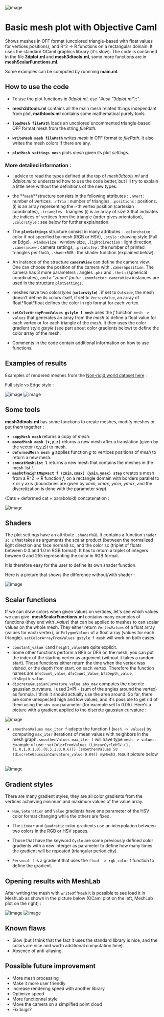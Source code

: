 ![image](https://raw.githubusercontent.com/Bleuje/ocaml-mesh-plot/master/pictures/header.jpg)

# Basic mesh plot with Objective Caml
Shows meshes in OFF format (uncolored triangle-based with float values for vertices positions), and R^2 -> R functions on a rectangular domain.
It uses the standard OCaml graphics library (it's slow).
The code is contained in the file **3dplot.ml** and **mesh3dtools.ml**, some more functions are in **meshScalarFunctions.ml**.

Some examples can be computed by runnning **main.ml**.

## How to use the code
- To use the plot functions in *3dplot.ml*, use *"#use "3dplot.ml";;"*.

- **mesh3dtools.ml** contains all the main mesh related things independant from plot, **mathtools.ml** contains some mathematical purely tools.

- **`loadMesh filePath`** loads an uncolored uncommented triangle-based OFF format mesh from the string *filePath*.

- **`writeMesh mesh filePath`** writes *mesh* in OFF format to *filePath*. It also writes the mesh colors if there are any.

- **`plotMesh settings mesh`** plots *mesh* given its plot *settings*.

### More detailed information :

- I advice to read the types defined at the top of *mesh3dtools.ml* and *3dplot.ml* to understand how to use the code better, but I'll try to explain a little here without the definitions of the new types.

- the **`mesh`**structure consists in the following attributes : `.nVert`: number of vertices, `.nTria` : number of triangles, `.positions` : positions.(i) is an array representing the i-th vertex position (cartesian coordinates),  `.triangles` : triangles.(i) is an array of size 3 that indicates the indices of vertices from the triangle (order gives orientation), `.colorstyle` : see below for further explaination.

- The **`plotSettings`** structure consist in many attributes : `.colorchoice` : color if not specified by mesh (RGB or HSV), `.style` : drawing style (Full or Edge), `.windowsize` : window size, `.lightdirection` : light direction, `.cameraview` : camera settings, `.printstep` : the number of printed triangles per flush, `.shaderRGB` : the shader function (explained below).

- An instance of the structure **`cameraView`** can define the camera view. One can choose the position of the camera with `.cameraposition`. The camera has 3 more parameters : angles `.phi` and `.theta` (spherical coordinates), and a *"zoom" factor* `.zoomfactor`. `cameraView` instances are used in the structure `plotSettings`.

- meshes have two colorstyles (**`colorstyle`**) : if set to `Outside`, the mesh doesn't define its colors itself, if set to `VertexValue`, an array of float\*float\*float defines the color in rgb format for each vertex.

- **`setColorArrayFromValues gstyle f mesh`** uses the *f* function `mesh -> values` that generates an array from the *mesh* to define a float value for each vertex or for each triangle of the *mesh*. It then uses the color gradient style *gstyle* (see part about color gradients below) to define the color array of the mesh.

- Comments in the code contain additional information on how to use functions.

## Examples of results
Examples of rendered meshes from the [Non-rigid world dataset here](http://tosca.cs.technion.ac.il/book/resources_data.html) :

Full style vs Edge style :

![image](https://raw.githubusercontent.com/Bleuje/ocaml-mesh-plot/master/pictures/centaur1_ocaml.jpg)
![image](https://raw.githubusercontent.com/Bleuje/ocaml-mesh-plot/master/pictures/centaur1_edge_ocaml.jpg)

## Some tools
**mesh3dtools.ml** has some functions to create meshes, modify meshes or put them together :
- **`copyMesh mesh`** returns a copy of *mesh*.
- **`movedMesh mesh (x,y,z)`** returns a new mesh after a translation (given by the vector (x,y,z)) to mesh.
- **`deformedMesh mesh g`** applies function *g* to vertices positions of *mesh* to return a new mesh.
- **`concatMeshList l`** returns a new mesh that contains the meshes in the mesh list *l*.
- **`meshOfHeightMapRect f (xmin,xmax) (ymin,ymax) step`** creates a mesh from a R^2 -> R function *f*,
on a rectangle domain with borders parallel to x or y axis (boundaries are given by *xmin*, *xmax*, *ymin*, *ymax*, and the discretization is done with the parameter *step*).

(Cats + deformed cat + paraboloid) concatenation :

![image](https://raw.githubusercontent.com/Bleuje/ocaml-mesh-plot/master/pictures/catfamily2.jpg)

## Shaders
The plot settings have an attribute `.shaderRGB`. It contains a function `shader sc c` that takes as arguments the scalar product (between the normalized light direction and face normal) sc, and the color sc (triplet of floats between 0.0 and 1.0 in RGB format). It has to return a triplet of integers beween 0 and 255 representing the color in RGB format.

It is therefore easy for the user to define its own shader function.

Here is a picture that shows the difference without/with shader :

![image](https://raw.githubusercontent.com/Bleuje/ocaml-mesh-plot/master/pictures/shadertest.jpg)

## Scalar functions
If we can draw colors when given values on vertices, let's see which values we can give. **meshScalarFunctions.ml** contains many examples of functions (they end with *_value*) that can be applied to meshes to can scalar values on the whole mesh. They either return `VertexValues` of a float array (values for each vertex), or `PolygonValues` of a float array (values for each triangle). `setColorArrayFromValues gstyle f mesh` will work on both cases.

- `constant_value c`and `height_value`are quite explicit.
- Some other functions perform a BFS or DFS on the mesh, you can put the index of the starting vertex as argument (without it takes a random start). Those functions either return the time when the vertex was visited, or the depth from start, on each vertex. Therefore the function names are `bfsCount_value`, `dfsCount_Value`, `bfsDepth_value`, `dfsDepth_value`.
- `discreteGaussianCurvature_value abs_max` computes the discrete gaussian curvature. I used 2*PI - (sum of the angles around the vertex) as formula. I think it should actually use the area around. So far, there are some unexpected high and low values, and it's possible to get rid of them using the `abs_max` parameter (for example set to 0.05). Here's a picture with a gradient applied to the discrete gaussian curvature :

![image](https://raw.githubusercontent.com/Bleuje/ocaml-mesh-plot/master/pictures/discretegaussiancurvature.jpg)

- `smoothenValues max_iter f` adapts the function f (`mesh -> values`) by computing `max_iter` iterations of mean values with neighbors in the mesh graph. `smoothenValues max_iter f` will have type `mesh -> values`. Example of use : `setColorFromValues (LinearCycleHSV (1,(1.0,1.0,1.0),(0.5,1.0,0.6))) (smoothenValues 50 (discreteGaussianCurvature_value 0.09)) myMesh2`, result picture below :

![image](https://raw.githubusercontent.com/Bleuje/ocaml-mesh-plot/master/pictures/smoothcurvature.jpg)

## Gradient styles
There are many gradient styles, they are all color gradients from the vertices achieving minimum and maximum values of the value array.

- `Hue`, `Saturation` and `Value` gradients have one parameter of the HSV color format changing while the others are fixed.

- The `Linear` and `Quadratic` color gradients use an interpolation between two colors in the RGB or HSV spaces.

- Those that have the keyword `Cycle` are some previously defined color gradients with a new interger as parameter to define how many times the gradient will be repeated (triangular periodicity).

- `Personal f` is a gradient that uses the `float -> rgb_color` f function to define the gradient.

## Opening results with MeshLab
After writing the mesh with `writeOffMesh` it is possible to see load it in MeshLab as shown in the picture below (OCaml plot on the left, MeshLab plot on the right) :

![image](https://raw.githubusercontent.com/Bleuje/ocaml-mesh-plot/master/pictures/ocamlplotcomparison1.jpg)
![image](https://raw.githubusercontent.com/Bleuje/ocaml-mesh-plot/master/pictures/ocamlplotcomparison2.jpg)

## Known flaws
- Slow (but I think that the fact it uses the standard library is nice, and the colors are nice and worth additional computation time).
- Absence of anti-aliasing.

## Possible future improvement
- More mesh processing
- Make it more user friendly
- Increase rendering speed with another library
- Optimize speed
- More functionnal style
- Move the camera on a simplified point cloud
- Fix bugs?
